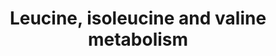 ---
annotations:
- id: DOID:0110006
  parent: genetic disease
  type: Disease Ontology
  value: 3-methylglutaconic aciduria type 4
- id: PW:0001875
  parent: disease pathway
  type: Pathway Ontology
  value: isobutyryl-CoA dehydrogenase deficiency pathway
- id: DOID:655
  parent: genetic disease
  type: Disease Ontology
  value: inherited metabolic disorder
- id: PW:0001810
  parent: disease pathway
  type: Pathway Ontology
  value: methylmalonic acidemia pathway
- id: PW:0002289
  parent: disease pathway
  type: Pathway Ontology
  value: malonic aciduria pathway
- id: PW:0001080
  parent: classic metabolic pathway
  type: Pathway Ontology
  value: valine metabolic pathway
- id: DOID:14749
  parent: genetic disease
  type: Disease Ontology
  value: methylmalonic acidemia
- id: DOID:0050710
  parent: genetic disease
  type: Disease Ontology
  value: 3-Methylcrotonyl-CoA carboxylase deficiency
- id: DOID:14701
  parent: genetic disease
  type: Disease Ontology
  value: propionic acidemia
- id: DOID:9269
  parent: genetic disease
  type: Disease Ontology
  value: maple syrup urine disease
- id: PW:0001874
  parent: disease pathway
  type: Pathway Ontology
  value: isovaleric acidemia pathway
- id: PW:0001870
  parent: disease pathway
  type: Pathway Ontology
  value: maple syrup urine disease pathway
- id: PW:0001087
  parent: classic metabolic pathway
  type: Pathway Ontology
  value: isoleucine metabolic pathway
- id: PW:0001088
  parent: classic metabolic pathway
  type: Pathway Ontology
  value: leucine metabolic pathway
- id: PW:0002323
  parent: disease pathway
  type: Pathway Ontology
  value: 3-hydroxy-3-methylglutaryl-CoA lyase deficiency pathway
- id: PW:0001809
  parent: disease pathway
  type: Pathway Ontology
  value: methylmalonate semialdehyde dehydrogenase deficiency pathway
- id: PW:0001778
  parent: disease pathway
  type: Pathway Ontology
  value: propionic acidemia pathway
- id: DOID:14753
  parent: genetic disease
  type: Disease Ontology
  value: isovaleric acidemia
authors:
- Akutmon
- DeSl
- L Dupuis
- Eweitz
- Finterly
- SamDrabbe
description: This pathway shows disorders related to leucine, isoleusine and valine
  metabolism. Disorders resulting from an enzyme defect are highlighted in pink.  This
  pathway was inspired by Chapter 7 of the book of Blau (ISBN 3642403360 (978-3642403361)).
last-edited: 2022-12-10
organisms:
- Homo sapiens
redirect_from:
- /index.php/Pathway:WP4686
- /instance/WP4686
- /instance/WP4686_r122622
revision: r122622
schema-jsonld:
- '@context': https://schema.org/
  '@id': https://wikipathways.github.io/pathways/WP4686.html
  '@type': Dataset
  creator:
    '@type': Organization
    name: WikiPathways
  description: This pathway shows disorders related to leucine, isoleusine and valine
    metabolism. Disorders resulting from an enzyme defect are highlighted in pink.  This
    pathway was inspired by Chapter 7 of the book of Blau (ISBN 3642403360 (978-3642403361)).
  keywords:
  - 2-Ethylhydracrylic acid
  - 2-Hydroxy-3-methylvalerate
  - 2-Hydroxyisocaproate
  - 2-Hydroxyisovalerate
  - 2-Methyl-3-hydroxy-butyryl-CoA
  - 2-Methyl-3-hydroxy-butyrylcarnitine
  - 2-Methyl-3-hydroxybutyrate
  - 2-Methyl-3-hydroxybutyryl-carnitine
  - 2-Methylaceto-acetyl-CoA
  - 2-Methylacetoacetic acid
  - 2-Methylbutyryl-CoA
  - 2-Methylbutyrylcarnitine
  - 2-Methylbutyrylglycine
  - 2-Oxo-3-methylvalerate
  - 2-Oxo-isovalerate
  - 2-Oxoisocaproate
  - 2-Oxoisovalerate
  - 3-Aminoisobutyric acid
  - 3-Hydroxy-3-methylglutarate
  - 3-Hydroxy-3-methylglutaryl-CoA
  - 3-Hydroxybutyrate
  - 3-Hydroxyhexanoyl-carnitine
  - 3-Hydroxyiso-butyryl-CoA
  - 3-Hydroxyisobutyrate
  - 3-Hydroxyisobutyrylcarnitine
  - 3-Hydroxyisovalerate
  - 3-Hydroxypropionate
  - 3-Hydroxypropionic acid
  - 3-Methyl-glutaconyl-CoA
  - 3-Methylcrotonyl-CoA
  - 3-Methylcrotonylglycine
  - 3-Methylglutaconate
  - 3-Methylglutarate
  - 3-Methylglutarylcarnitine
  - 4-Hydroxyisovaleric acid
  - ACADSB
  - ACSF3
  - Acetoacetate
  - Acetyl-CoA
  - Aminotransferase
  - BCAT1
  - BCAT2
  - Beta-alanine
  - Beta-ketothiolase
  - Biotin
  - E1 (alpha)
  - E1 (beta)
  - E2 (aka DBT)
  - E3 (aka DLD)
  - Ethylmalonic acid
  - HIBADH
  - HIBCH
  - HMG-CoA lyase
  - Hydratase
  - IBD
  - IVD
  - Isobutyryl-CoA
  - Isobutyrylcarnitine
  - Isobutyrylglycine
  - Isoleucine
  - Isovaleric acid
  - Isovaleryglucuronide
  - Isovaleryl-CoA
  - Isovalerylcarnitine
  - Isovalerylglycine
  - Ketone Bodies
  - L-Isoleucine
  - L-Leucine
  - L-Valine
  - Leucine
  - MCC alpha
  - MHBD
  - MMSDH
  - Malonate
  - Malonic acid
  - Malonyl-CoA
  - Malonyl-CoA decarboxylase
  - Malonylcarnitine
  - Methacrylyl-CoA
  - Methylmalonate
  - Methylmalonate semialdehyde
  - Methylmalonic acid
  - Methylmalonyl-CoA
  - Methylmalonylcarnitine
  - Mutase
  - PCCA
  - PCCB
  - Propionyl-CoA
  - Propionylcarnitine
  - Propionylglycine
  - R,S-Methylcitrate
  - S-2-carboxypropylcysteamine
  - S-2-carboxypropylcysteine
  - SCEH
  - Succinyl-CoA
  - Tiglycarnitine
  - Tiglyl-CoA
  - Tiglylcarnitine
  - Tiglylglycine
  - Tiglylgycine
  - Valine
  - alloisoleucine
  license: CC0
  name: Leucine, isoleucine and valine metabolism
seo: CreativeWork
title: Leucine, isoleucine and valine metabolism
wpid: WP4686
---